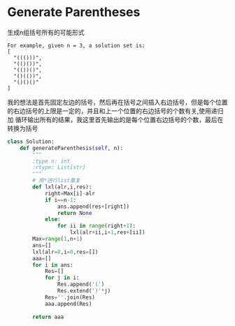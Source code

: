 # Generate Parentheses

生成n组括号所有的可能形式

```
For example, given n = 3, a solution set is: 
[
  "((()))",
  "(()())",
  "(())()",
  "()(())",
  "()()()"
]
```

我的想法是首先固定左边的括号，然后再在括号之间插入右边括号，但是每个位置的右边括号的上限是一定的，并且和上一个位置的右边括号的个数有关,使用递归加
循环输出所有的结果，我这里首先输出的是每个位置右边括号的个数，最后在转换为括号

```py
class Solution:
    def generateParenthesis(self, n):
        """
        :type n: int
        :rtype: List[str]
        """
        # 用*进行list重复
        def lxl(alr,i,res):
            right=Max[i]-alr
            if i==n-1:
                ans.append(res+[right])
                return None
            else:
                for ii in range(right+1):                      
                    lxl(alr+ii,i+1,res+[ii])
        Max=range(1,n+1)
        ans=[]
        lxl(alr=0,i=0,res=[])
        aaa=[]
        for i in ans:
            Res=[]
            for j in i:
                Res.append('(')
                Res.extend(')'*j)                
            Res=''.join(Res)
            aaa.append(Res)
            
        return aaa
```
